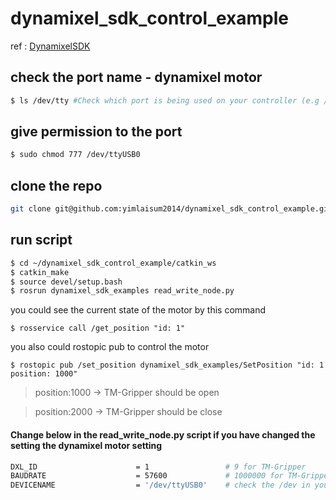 # dynamixel_sdk_control_example
ref : [DynamixelSDK](https://github.com/ROBOTIS-GIT/DynamixelSDK/tree/master)

## check the port name - dynamixel motor
```bash
$ ls /dev/tty #Check which port is being used on your controller (e.g /dev/ttyUSB0)
```

## give permission to the port
```bash
$ sudo chmod 777 /dev/ttyUSB0  
```

## clone the repo
```bash
git clone git@github.com:yimlaisum2014/dynamixel_sdk_control_example.git
```

## run script
```bash
$ cd ~/dynamixel_sdk_control_example/catkin_ws
$ catkin_make
$ source devel/setup.bash
$ rosrun dynamixel_sdk_examples read_write_node.py
```

you could see the current state of the motor by this command

`$ rosservice call /get_position "id: 1"`

you also could rostopic pub to control the motor

`$ rostopic pub /set_position dynamixel_sdk_examples/SetPosition "id: 1 position: 1000"`

>position:1000 -> TM-Gripper should be open

>position:2000 -> TM-Gripper should be close

#### Change below in the  read_write_node.py script if you have changed the setting the dynamixel motor setting
```bash
DXL_ID                      = 1                 # 9 for TM-Gripper
BAUDRATE                    = 57600             # 1000000 for TM-Gripper
DEVICENAME                  = '/dev/ttyUSB0'    # check the /dev in your computer
```